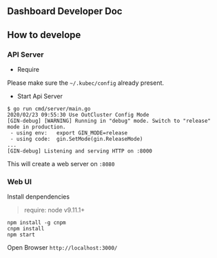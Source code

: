 Dashboard Developer Doc
-----

## How to develope

### API Server

* Require

Please make sure the `~/.kubec/config` already present.

* Start Api Server

```
$ go run cmd/server/main.go
2020/02/23 09:55:30 Use OutCluster Config Mode
[GIN-debug] [WARNING] Running in "debug" mode. Switch to "release" mode in production.
 - using env:   export GIN_MODE=release
 - using code:  gin.SetMode(gin.ReleaseMode)
...
[GIN-debug] Listening and serving HTTP on :8000
```

This will create a web server on `:8080`

### Web UI

Install denpendencies

> require: node v9.11.1+

```
npm install -g cnpm
cnpm install
npm start
```

Open Browser `http://localhost:3000/`